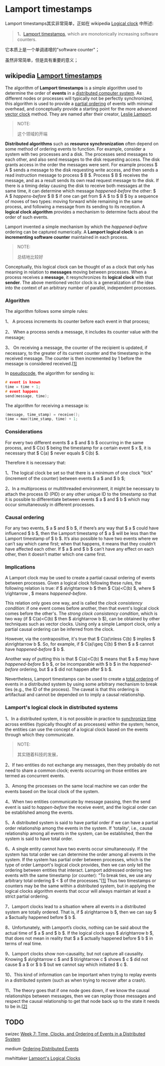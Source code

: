# Lamport timestamps

Lamport timestamps其实非常简单，正如在 wikipedia [Logical clock](https://en.wikipedia.org/wiki/Logical_clock) 中所述:

> 1、[Lamport timestamps](https://en.wanweibaike.com/wiki-Lamport_timestamps), which are monotonically increasing software counters.

它本质上是一个单调递增的"software counter"；

虽然非常简单，但是具有重要的意义；

## wikipedia [Lamport timestamps](https://en.wikipedia.org/wiki/Lamport_timestamps)

The algorithm of **Lamport timestamps** is a simple algorithm used to determine the order of **events** in a [distributed computer system](https://en.wikipedia.org/wiki/Distributed_computer_system). As different nodes or processes will typically not be perfectly synchronized, this algorithm is used to provide a [partial ordering](https://en.wikipedia.org/wiki/Partially_ordered_set) of events with minimal overhead, and conceptually provide a starting point for the more advanced [vector clock](https://en.wikipedia.org/wiki/Vector_clock) method. They are named after their creator, [Leslie Lamport](https://en.wikipedia.org/wiki/Leslie_Lamport).

> NOTE: 
>
> 这个领域的开端

**Distributed algorithms** such as **resource synchronization** often depend on some method of ordering events to function. For example, consider a system with two processes and a disk. The processes send messages to each other, and also send messages to the disk requesting access. The disk grants access in the order the messages were sent. For example process $ A $ sends a message to the disk requesting write access, and then sends a read instruction message to process $ B $. Process $ B $ receives the message, and as a result sends its own read request message to the disk. If there is a timing delay causing the disk to receive both messages at the same time, it can determine which message *happened-before* the other: $ A $ *happens-before* $ B $ if one can get from $ A $ to $ B $ by a sequence of moves of two types: moving forward while remaining in the same process, and following a message from its sending to its reception. A **logical clock algorithm** provides a mechanism to determine facts about the order of such events.

Lamport invented a simple mechanism by which the *happened-before* ordering can be captured numerically. A **Lamport logical clock** is an **incrementing software counter** maintained in each process.

> NOTE: 
>
> 总结地比较好

Conceptually, this logical clock can be thought of as a clock that only has meaning in relation to **messages** moving between processes. When a process receives a **message**, it resynchronizes its **logical clock** with that **sender**. The above mentioned vector clock is a generalization of the idea into the context of an arbitrary number of parallel, independent processes.



### Algorithm

The algorithm follows some simple rules:

1、 A process increments its counter before each event in that process;

2、 When a process sends a message, it includes its counter value with the message;

3、 On receiving a message, the counter of the recipient is updated, if necessary, to the greater of its current counter and the timestamp in the received message. The counter is then incremented by 1 before the message is considered received.[[1\]](https://en.wikipedia.org/wiki/Lamport_timestamps#cite_note-Lamport_1978-1)

In [pseudocode](https://en.wikipedia.org/wiki/Pseudocode), the algorithm for sending is:

```c
# event is known
time = time + 1;
# event happens
send(message, time);
```

The algorithm for receiving a message is:

```c
(message, time_stamp) = receive();
time = max(time_stamp, time) + 1;
```



### Considerations

For every two different events $ a $ and $ b $ occurring in the same process, and $ C(x) $ being the timestamp for a certain event $ x $, it is necessary that $ C(a) $ never equals $ C(b) $.

Therefore it is necessary that:

1、The logical clock be set so that there is a minimum of one clock "tick" (increment of the counter) between events $ a $ and $ b $;

2、In a multiprocess or multithreaded environment, it might be necessary to attach the process ID (PID) or any other unique ID to the timestamp so that it is possible to differentiate between events $ a $ and $ b $ which may occur simultaneously in different processes.



### Causal ordering

For any two events, $ a $ and $ b $, if there’s any way that $ a $ could have influenced $ b $, then the Lamport timestamp of $ a $ will be less than the Lamport timestamp of $ b $. It’s also possible to have two events where we can’t say which came first; when that happens, it means that they couldn’t have affected each other. If $ a $ and $ b $ can’t have any effect on each other, then it doesn’t matter which one came first.



### Implications

A Lamport clock may be used to create a partial causal ordering of events between processes. Given a logical clock following these rules, the following relation is true: if $ a\rightarrow b $ then $ C(a)<C(b) $, where $ \rightarrow \, $ means *happened-before*.

This relation only goes one way, and is called the *clock consistency condition*: if one event comes before another, then that event's logical clock comes before the other's. The *strong clock consistency condition*, which is two way (if $ C(a)<C(b) $ then $ a\rightarrow b $), can be obtained by other techniques such as vector clocks. Using only a simple Lamport clock, only a partial causal ordering can be inferred from the clock.

However, via the contrapositive, it's true that $ C(a)\nless C(b) $ implies $ a\nrightarrow b $. So, for example, if $ C(a)\geq C(b) $ then $ a $ cannot have *happened-before* $ b $.

Another way of putting this is that $ C(a)<C(b) $ means that $ a $ may have *happened-before* $ b $, or be incomparable with $ b $ in the *happened-before* ordering, but $ a $ did not happen after $ b $.

Nevertheless, Lamport timestamps can be used to create a [total ordering](https://en.wikipedia.org/wiki/Total_ordering) of events in a distributed system by using some arbitrary mechanism to break ties (e.g., the ID of the process). The caveat is that this ordering is artifactual and cannot be depended on to imply a causal relationship.

### Lamport's logical clock in distributed systems

1、In a distributed system, it is not possible in practice to [synchronize time](https://en.wikipedia.org/wiki/Clock_synchronization) across entities (typically thought of as processes) within the system; hence, the entities can use the concept of a logical clock based on the events through which they communicate.

> NOTE:
>
> 其实随着科技的发展，

2、If two entities do not exchange any messages, then they probably do not need to share a common clock; events occurring on those entities are termed as concurrent events.

3、Among the processes on the same local machine we can order the events based on the local clock of the system.

4、When two entities communicate by message passing, then the send event is said to *happen-before* the receive event, and the logical order can be established among the events.

5、A distributed system is said to have partial order if we can have a partial order relationship among the events in the system. If 'totality', i.e., causal relationship among all events in the system, can be established, then the system is said to have total order.

6、A single entity cannot have two events occur simultaneously. If the system has total order we can determine the order among all events in the system. If the system has partial order between processes, which is the type of order Lamport's logical clock provides, then we can only tell the ordering between entities that interact. Lamport addressed ordering two events with the same timestamp (or counter): "To break ties, we use any arbitrary total ordering $ < $ of the processes."[[1\]](https://en.wikipedia.org/wiki/Lamport_timestamps#cite_note-Lamport_1978-1) Thus two timestamps or counters may be the same within a distributed system, but in applying the logical clocks algorithm events that occur will always maintain at least a strict partial ordering.

7、Lamport clocks lead to a situation where all events in a distributed system are totally ordered. That is, if $ a\rightarrow b $, then we can say $ a $actually happened before $ b $.

8、Unfortunately, with Lamport’s clocks, nothing can be said about the actual time of $ a $ and $ b $. If the logical clock says $ a\rightarrow b $, that does not mean in reality that $ a $ actually happened before $ b $ in terms of real time.

9、Lamport clocks show non-causality, but not capture all causality. Knowing $ a\rightarrow c $ and $ b\rightarrow c $ shows $ c $ did not cause $ a $ or $ b $ but we cannot say which initiated $ c $.

10、This kind of information can be important when trying to replay events in a distributed system (such as when trying to recover after a crash).

11、The theory goes that if one node goes down, if we know the causal relationships between messages, then we can replay those messages and respect the causal relationship to get that node back up to the state it needs to be in.[[2\]](https://en.wikipedia.org/wiki/Lamport_timestamps#cite_note-2)



## TODO

swizec [Week 7: Time, Clocks, and Ordering of Events in a Distributed System](https://swizec.com/blog/week-7-time-clocks-and-ordering-of-events-in-a-distributed-system)

medium [Ordering Distributed Events](https://medium.com/baseds/ordering-distributed-events-29c1dd9d1eff)

mwhittaker [Lamport's Logical Clocks](https://mwhittaker.github.io/blog/lamports_logical_clocks/)
